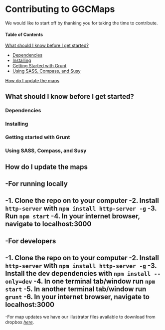 # Contributing to GGCMaps

We would like to start off by thanking you for taking the time to contribute.

#### Table of Contents

[What should I know before I get started?](#what-should-i-know-before-i-get-started)
  * [Dependencies](#dependencies)
  * [Installing](#installing)
  * [Getting Started with Grunt](#getting-started-with-grunt)
  * [Using SASS, Compass, and Susy](#using-sass-compass-and-susy)

[How do I update the maps](#how-do-i-update-the-maps)

## What should I know before I get started?

### Dependencies

### Installing

### Getting started with Grunt

### Using SASS, Compass, and Susy

## How do I update the maps

-For running locally
----
-1. Clone the repo on to your computer
-2. Install `http-server` with `npm install http-server -g`
-3. Run `npm start`
-4. In your internet browser, navigate to localhost:3000
-
-For developers
----
-1. Clone the repo on to your computer
-2. Install `http-server` with `npm install http-server -g`
-3. Install the dev dependencies with `npm install --only=dev`
-4. In one terminal tab/window run `npm start`
-5. In another terminal tab/window run `grunt`
-6. In your internet browser, navigate to localhost:3000
-
-For map updates we have our illustrator files available to download from dropbox *[here](https://www.dropbox.com/sh/vg22hm3euf1c1a8/AACf3K7j7Q4_mJ7MEhcVDET6a?dl=0)*.
